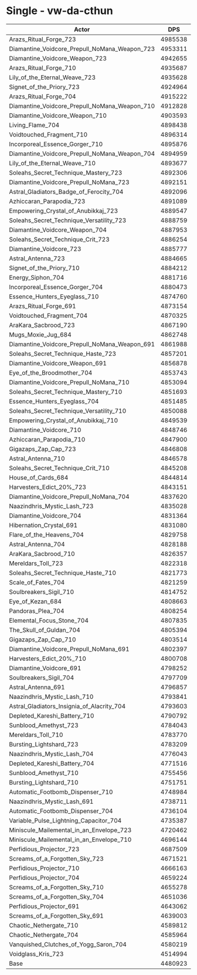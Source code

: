 # Single - vw-da-cthun
| Actor | DPS | Increase |
|---|:---:|:---:|
|Arazs_Ritual_Forge_723|4985538|11.26%|
|Diamantine_Voidcore_Prepull_NoMana_Weapon_723|4953311|10.54%|
|Diamantine_Voidcore_Weapon_723|4942655|10.30%|
|Arazs_Ritual_Forge_710|4935687|10.15%|
|Lily_of_the_Eternal_Weave_723|4935628|10.15%|
|Signet_of_the_Priory_723|4924964|9.91%|
|Arazs_Ritual_Forge_704|4915222|9.69%|
|Diamantine_Voidcore_Prepull_NoMana_Weapon_710|4912828|9.64%|
|Diamantine_Voidcore_Weapon_710|4903593|9.43%|
|Living_Flame_704|4898438|9.32%|
|Voidtouched_Fragment_710|4896314|9.27%|
|Incorporeal_Essence_Gorger_710|4895876|9.26%|
|Diamantine_Voidcore_Prepull_NoMana_Weapon_704|4894959|9.24%|
|Lily_of_the_Eternal_Weave_710|4893677|9.21%|
|Soleahs_Secret_Technique_Mastery_723|4892306|9.18%|
|Diamantine_Voidcore_Prepull_NoMana_723|4892151|9.18%|
|Astral_Gladiators_Badge_of_Ferocity_704|4892096|9.18%|
|Azhiccaran_Parapodia_723|4891089|9.15%|
|Empowering_Crystal_of_Anubikkaj_723|4889547|9.12%|
|Soleahs_Secret_Technique_Versatility_723|4888759|9.10%|
|Diamantine_Voidcore_Weapon_704|4887953|9.08%|
|Soleahs_Secret_Technique_Crit_723|4886254|9.05%|
|Diamantine_Voidcore_723|4885777|9.04%|
|Astral_Antenna_723|4884665|9.01%|
|Signet_of_the_Priory_710|4884212|9.00%|
|Energy_Siphon_704|4881716|8.94%|
|Incorporeal_Essence_Gorger_704|4880473|8.92%|
|Essence_Hunters_Eyeglass_710|4874760|8.79%|
|Arazs_Ritual_Forge_691|4873154|8.75%|
|Voidtouched_Fragment_704|4870325|8.69%|
|AraKara_Sacbrood_723|4867190|8.62%|
|Mugs_Moxie_Jug_684|4862748|8.52%|
|Diamantine_Voidcore_Prepull_NoMana_Weapon_691|4861988|8.50%|
|Soleahs_Secret_Technique_Haste_723|4857201|8.40%|
|Diamantine_Voidcore_Weapon_691|4856878|8.39%|
|Eye_of_the_Broodmother_704|4853743|8.32%|
|Diamantine_Voidcore_Prepull_NoMana_710|4853094|8.31%|
|Soleahs_Secret_Technique_Mastery_710|4851693|8.27%|
|Essence_Hunters_Eyeglass_704|4851485|8.27%|
|Soleahs_Secret_Technique_Versatility_710|4850088|8.24%|
|Empowering_Crystal_of_Anubikkaj_710|4849539|8.23%|
|Diamantine_Voidcore_710|4848746|8.21%|
|Azhiccaran_Parapodia_710|4847900|8.19%|
|Gigazaps_Zap_Cap_723|4846808|8.17%|
|Astral_Antenna_710|4846578|8.16%|
|Soleahs_Secret_Technique_Crit_710|4845208|8.13%|
|House_of_Cards_684|4844814|8.12%|
|Harvesters_Edict_20%_723|4843151|8.08%|
|Diamantine_Voidcore_Prepull_NoMana_704|4837620|7.96%|
|Naazindhris_Mystic_Lash_723|4835028|7.90%|
|Diamantine_Voidcore_704|4831364|7.82%|
|Hibernation_Crystal_691|4831080|7.81%|
|Flare_of_the_Heavens_704|4829758|7.78%|
|Astral_Antenna_704|4828188|7.75%|
|AraKara_Sacbrood_710|4826357|7.71%|
|Mereldars_Toll_723|4822318|7.62%|
|Soleahs_Secret_Technique_Haste_710|4821773|7.61%|
|Scale_of_Fates_704|4821259|7.60%|
|Soulbreakers_Sigil_710|4814752|7.45%|
|Eye_of_Kezan_684|4808663|7.31%|
|Pandoras_Plea_704|4808254|7.30%|
|Elemental_Focus_Stone_704|4807835|7.30%|
|The_Skull_of_Guldan_704|4805394|7.24%|
|Gigazaps_Zap_Cap_710|4803514|7.20%|
|Diamantine_Voidcore_Prepull_NoMana_691|4802397|7.17%|
|Harvesters_Edict_20%_710|4800708|7.14%|
|Diamantine_Voidcore_691|4798252|7.08%|
|Soulbreakers_Sigil_704|4797709|7.07%|
|Astral_Antenna_691|4796857|7.05%|
|Naazindhris_Mystic_Lash_710|4793841|6.98%|
|Astral_Gladiators_Insignia_of_Alacrity_704|4793603|6.98%|
|Depleted_Kareshi_Battery_710|4790792|6.92%|
|Sunblood_Amethyst_723|4784043|6.76%|
|Mereldars_Toll_710|4783770|6.76%|
|Bursting_Lightshard_723|4783209|6.75%|
|Naazindhris_Mystic_Lash_704|4776043|6.59%|
|Depleted_Kareshi_Battery_704|4771516|6.49%|
|Sunblood_Amethyst_710|4755456|6.13%|
|Bursting_Lightshard_710|4751751|6.04%|
|Automatic_Footbomb_Dispenser_710|4748984|5.98%|
|Naazindhris_Mystic_Lash_691|4738711|5.75%|
|Automatic_Footbomb_Dispenser_704|4736104|5.69%|
|Variable_Pulse_Lightning_Capacitor_704|4735387|5.68%|
|Miniscule_Mailemental_in_an_Envelope_723|4720462|5.35%|
|Miniscule_Mailemental_in_an_Envelope_710|4696144|4.80%|
|Perfidious_Projector_723|4687509|4.61%|
|Screams_of_a_Forgotten_Sky_723|4671521|4.25%|
|Perfidious_Projector_710|4666163|4.13%|
|Perfidious_Projector_704|4659224|3.98%|
|Screams_of_a_Forgotten_Sky_710|4655278|3.89%|
|Screams_of_a_Forgotten_Sky_704|4651036|3.80%|
|Perfidious_Projector_691|4643062|3.62%|
|Screams_of_a_Forgotten_Sky_691|4639003|3.53%|
|Chaotic_Nethergate_710|4589812|2.43%|
|Chaotic_Nethergate_704|4585964|2.34%|
|Vanquished_Clutches_of_Yogg_Saron_704|4580219|2.22%|
|Voidglass_Kris_723|4514994|0.76%|
|Base|4480923|0.00%|
